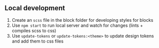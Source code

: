 ## Local development

1. Create an `scss` file in the block folder for developing styles for blocks
1. Use `npm start` to run local server and watch for changes (lints + compiles scss to css)
1. Use `update-tokens` or `update-tokens:<theme>` to update design tokens and add them to css files
